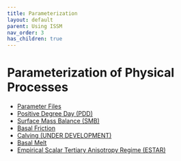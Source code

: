 ```yaml
---
title: Parameterization
layout: default
parent: Using ISSM
nav_order: 3
has_children: true
---
```


# Parameterization of Physical Processes
 - <a href="parameter-files">Parameter Files</a>
 - <a href="pdd">Positive Degree Day (PDD)</a>
 - <a href="smb">Surface Mass Balance (SMB)</a>
 - <a href="friction">Basal Friction</a>
 - <a href="calving">Calving (UNDER DEVELOPMENT)</a>
 - <a href="basal-melt">Basal Melt</a>
 - <a href="estar">Empirical Scalar Tertiary Anisotropy Regime (ESTAR)</a>

